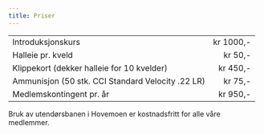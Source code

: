 ```yaml
---
title: Priser
---
```


|                                                   |           |
| ---                                               | --:       |
| Introduksjonskurs                                 | kr 1000,- |
| Halleie pr. kveld                                 | kr 50,-   |
| Klippekort (dekker halleie for 10 kvelder)        | kr 450,-  |
| Ammunisjon (50 stk. CCI Standard Velocity .22 LR) | kr 75,-   |
| Medlemskontingent pr. år                          | kr 950,-  |

Bruk av utendørsbanen i Hovemoen er kostnadsfritt for alle våre medlemmer.
